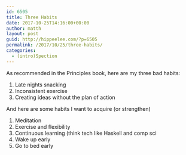 ```yaml
---
id: 6505
title: Three Habits
date: 2017-10-25T14:16:00+00:00
author: matth
layout: post
guid: http://hippeelee.com/?p=6505
permalink: /2017/10/25/three-habits/
categories:
  - (intro)Spection
---
```

As recommended in the Principles book, here are my three bad habits:

  1. Late nights snacking
  2. Inconsistent exercise
  3. Creating ideas without the plan of action

And here are some habits I want to acquire (or strengthen)

  1. Meditation
  2. Exercise and flexibility
  3. Continuous learning (think tech like Haskell and comp sci&nbsp;
  4. Wake up early
  5. Go to bed early
